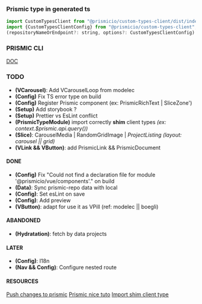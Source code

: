 ### Prismic type in generated ts

```` javascript
import CustomTypesClient from "@prismicio/custom-types-client/dist/index";
import {CustomTypesClientConfig} from "@prismicio/custom-types-client";
(repositoryNameOrEndpoint?: string, options?: CustomTypesClientConfig): typeof CustomTypesClient;
````

### PRISMIC CLI

[DOC](https://prismic.io/docs/technical-reference/prismic-cli)

### TODO

* **(VCarousel)**: Add VCarouselLoop from modelec
* **(Config)** Fix TS error type on build
* **(Config)** Register Prismic component (ex: PrismicRichText | SliceZone')
* **(Setup)** Add storybook ?
* **(Setup)** Prettier vs EsLint conflict
* **(PrismicTypeModule)** import correctly **shim** client types _(ex: context.$prismic.api.query())_
* **(Slice)**: CarouselMedia | RandomGridImage | *ProjectListing (layout: carousel || grid)*
* **(VLink && VButton)**: add PrismicLink && PrismicDocument

#### DONE

* **(Config)** Fix "Could not find a declaration file for module '@prismicio/vue/components'." on build
* **(Data)**: Sync prismic-repo data with local
* **(Config)**: Set esLint on save
* **(Config)**: Add preview
* **(VButton)**: adapt for use it as VPill (ref: modelec || boegli)

#### ABANDONED

* **(Hydratation)**: fetch by data projects

#### LATER

* **(Config)**: I18n
* **(Nav && Config)**: Configure nested route

#### RESOURCES

[Push changes to prismic](https://prismic.io/docs/slice-machine#push-changes-to-prismic)
[Prismic nice tuto](https://www.hamedbahram.io/notes/prismic)
[Import shim client type](https://github.com/prismicio/prismic-vue/issues/5#issuecomment-493795628)
